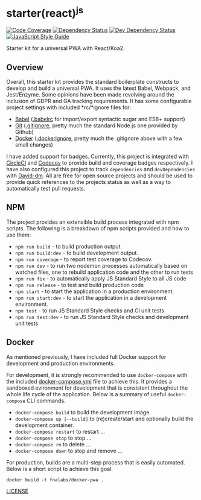 # starter(react)<sup>js</sup>

[![Code Coverage][codecov-image]][codecov-url]
[![Dependency Status][depstat-image]][depstat-url]
[![Dev Dependency Status][devdepstat-image]][devdepstat-url]
[![JavaScript Style Guide][style-image]][style-url]

Starter kit for a universal PWA with React/Koa2.

## Overview

Overall, this starter kit provides the standard boilerplate constructs to develop and build a universal PWA. It uses the latest Babel, Webpack, and Jest/Enzyme. Some opinions have been made revolving around the inclusion of GDPR and GA tracking requirements. It has some configurable project settings with included \*rc/\*ignore files for:

- [Babel](https://babeljs.io/) ([.babelrc](./.babelrc) for import/export syntactic sugar and ES8+ support)
- [Git](https://git-scm.com/) ([.gitignore](./.gitignore), pretty much the standard Node.js one provided by Github)
- [Docker](https://www.docker.com/) ([.dockerignore](./.dockerignore), pretty much the .gitignore above with a few small changes)

I have added support for badges. Currently, this project is integrated with [CircleCI](https://circleci.com/) and [Codecov](https://codecov.io/) to provide build and coverage badges respectively. I have also configured this project to track `dependencies` and `devDependencies` with [David-dm](https://david-dm.org/). All are free for open source projects and should be used to provide quick references to the projects status as well as a way to automatically test pull requests.

## NPM

The project provides an extensible build process integrated with npm scripts. The following is a breakdown of npm scripts provided and how to use them:

- `npm run build` - to build production output.
- `npm run build:dev` - to build development output.
- `npm run coverage` - to report test coverage to Codecov.
- `npm run dev` - to run two nodemon processes automatically based on watched files, one to rebuild application code and the other to run tests
- `npm run fix` - to automatically apply JS Standard Style to all JS code
- `npm run release` - to test and build production code
- `npm start` - to start the application in a production environment.
- `npm run start:dev` - to start the application in a development environment.
- `npm test` - to run JS Standard Style checks and CI unit tests
- `npm run test:dev` - to run JS Standard Style checks and development unit tests

## Docker

As mentioned previously, I have included full Docker support for development and production environments.

For development, it is strongly recommended to use `docker-compose` with the included [docker-compose.yml](./docker-compose.yml) file to achieve this. It provides a sandboxed evironment for development that is consistent throughout the whole life cycle of the application. Below is a summary of useful `docker-compose` CLI commands.

- `docker-compose build` to build the development image.
- `docker-compose up [--build]` to (re)create/start and optionally build the development container.
- `docker-compose restart` to restart ...
- `docker-compose stop` to stop ...
- `docker-compose rm` to delete ...
- `docker-compose down` to stop and remove ...

For production, builds are a multi-step process that is easily automated. Below is a short script to achieve this goal.

```shell
docker build -t fnalabs/docker-pwa .
```

[LICENSE](./LICENSE)

[codecov-image]: https://img.shields.io/codecov/c/github/fnalabs/starter-react-js.svg
[codecov-url]: https://codecov.io/gh/fnalabs/starter-react-js

[depstat-image]: https://img.shields.io/david/fnalabs/starter-react-js.svg
[depstat-url]: https://david-dm.org/fnalabs/starter-react-js

[devdepstat-image]: https://img.shields.io/david/dev/fnalabs/starter-react-js.svg
[devdepstat-url]: https://david-dm.org/fnalabs/starter-react-js?type=dev

[style-image]: https://img.shields.io/badge/code_style-standard-brightgreen.svg
[style-url]: https://standardjs.com
